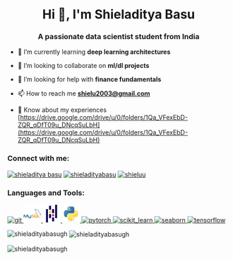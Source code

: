 <h1 align="center">Hi 👋, I'm Shieladitya Basu</h1>
<h3 align="center">A passionate data scientist student from India</h3>

- 🌱 I’m currently learning **deep learning architectures**

- 👯 I’m looking to collaborate on **ml/dl projects**

- 🤝 I’m looking for help with **finance fundamentals**

- 📫 How to reach me **shielu2003@gmail.com**

- 📄 Know about my experiences [https://drive.google.com/drive/u/0/folders/1Qa_VFexEbD-ZQR_qDfT09u_DNcqSuLbH](https://drive.google.com/drive/u/0/folders/1Qa_VFexEbD-ZQR_qDfT09u_DNcqSuLbH)

<h3 align="left">Connect with me:</h3>
<p align="left">
<a href="https://linkedin.com/in/shieladitya basu" target="blank"><img align="center" src="https://raw.githubusercontent.com/rahuldkjain/github-profile-readme-generator/master/src/images/icons/Social/linked-in-alt.svg" alt="shieladitya basu" height="30" width="40" /></a>
<a href="https://kaggle.com/shieladityabasu" target="blank"><img align="center" src="https://raw.githubusercontent.com/rahuldkjain/github-profile-readme-generator/master/src/images/icons/Social/kaggle.svg" alt="shieladityabasu" height="30" width="40" /></a>
<a href="https://instagram.com/shieluu" target="blank"><img align="center" src="https://raw.githubusercontent.com/rahuldkjain/github-profile-readme-generator/master/src/images/icons/Social/instagram.svg" alt="shieluu" height="30" width="40" /></a>
</p>

<h3 align="left">Languages and Tools:</h3>
<p align="left"> <a href="https://git-scm.com/" target="_blank" rel="noreferrer"> <img src="https://www.vectorlogo.zone/logos/git-scm/git-scm-icon.svg" alt="git" width="40" height="40"/> </a> <a href="https://www.mysql.com/" target="_blank" rel="noreferrer"> <img src="https://raw.githubusercontent.com/devicons/devicon/master/icons/mysql/mysql-original-wordmark.svg" alt="mysql" width="40" height="40"/> </a> <a href="https://pandas.pydata.org/" target="_blank" rel="noreferrer"> <img src="https://raw.githubusercontent.com/devicons/devicon/2ae2a900d2f041da66e950e4d48052658d850630/icons/pandas/pandas-original.svg" alt="pandas" width="40" height="40"/> </a> <a href="https://www.python.org" target="_blank" rel="noreferrer"> <img src="https://raw.githubusercontent.com/devicons/devicon/master/icons/python/python-original.svg" alt="python" width="40" height="40"/> </a> <a href="https://pytorch.org/" target="_blank" rel="noreferrer"> <img src="https://www.vectorlogo.zone/logos/pytorch/pytorch-icon.svg" alt="pytorch" width="40" height="40"/> </a> <a href="https://scikit-learn.org/" target="_blank" rel="noreferrer"> <img src="https://upload.wikimedia.org/wikipedia/commons/0/05/Scikit_learn_logo_small.svg" alt="scikit_learn" width="40" height="40"/> </a> <a href="https://seaborn.pydata.org/" target="_blank" rel="noreferrer"> <img src="https://seaborn.pydata.org/_images/logo-mark-lightbg.svg" alt="seaborn" width="40" height="40"/> </a> <a href="https://www.tensorflow.org" target="_blank" rel="noreferrer"> <img src="https://www.vectorlogo.zone/logos/tensorflow/tensorflow-icon.svg" alt="tensorflow" width="40" height="40"/> </a> </p>

<p><img align="left" src="https://github-readme-stats.vercel.app/api/top-langs?username=shieladityabasugh&show_icons=true&locale=en&layout=compact" alt="shieladityabasugh" /></p>

<p>&nbsp;<img align="center" src="https://github-readme-stats.vercel.app/api?username=shieladityabasugh&show_icons=true&locale=en" alt="shieladityabasugh" /></p>

<p><img align="center" src="https://github-readme-streak-stats.herokuapp.com/?user=shieladityabasugh&" alt="shieladityabasugh" /></p>

